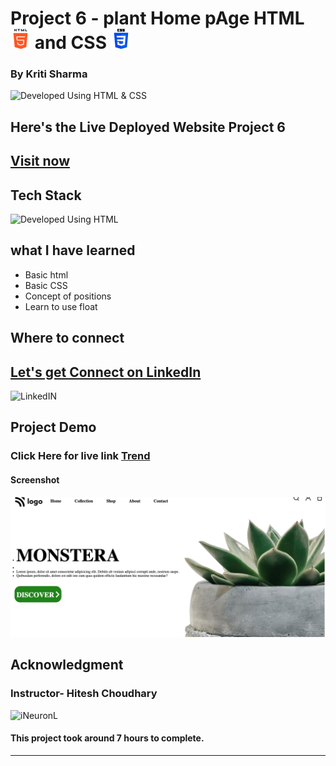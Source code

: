 # Project 6 - plant Home pAge HTML ![HTML](./photos/html-5%20(1).png)  and CSS ![CSS](./photos/css-3.png)

### By Kriti Sharma

![Developed Using HTML & CSS](https://img.shields.io/badge/Developed%20Using-HTML%20%26%20CSS-yellowgreen)
## Here's the Live Deployed Website Project 6
## [Visit now]()

## Tech Stack
![Developed Using HTML](https://img.shields.io/badge/Developed%20Using-HTML%20%26%20CSS-yellowgreen)

## what I have learned
- Basic html
- Basic CSS
- Concept of positions
- Learn to use float

## Where to connect
## [Let's get Connect on LinkedIn](https://www.linkedin.com/in/kriti-sharma-1b5a60169/) 
![LinkedIN](https://img.shields.io/badge/%20LinkedIn%20-blue)

## Project Demo
### Click Here for live link [Trend]()

#### Screenshot
![Project1](./photos/Screenshot%202022-09-16%20at%208.52.11%20PM.png)

## Acknowledgment
### Instructor- Hitesh Choudhary
![iNeuronL](https://img.shields.io/badge/iNeuron%20%20-red)
#### This project took around 7 hours to complete.

---

